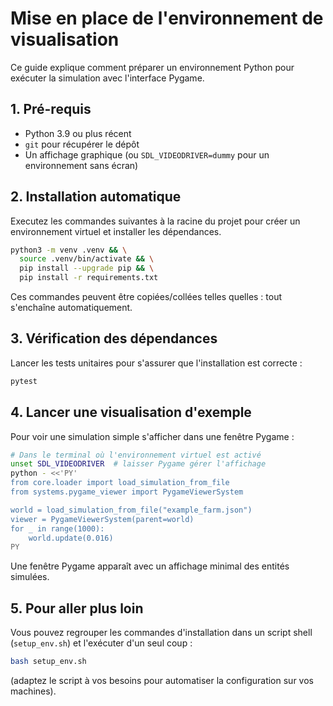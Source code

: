 # Mise en place de l'environnement de visualisation

Ce guide explique comment préparer un environnement Python pour exécuter la simulation avec l'interface Pygame.

## 1. Pré-requis

- Python 3.9 ou plus récent
- `git` pour récupérer le dépôt
- Un affichage graphique (ou `SDL_VIDEODRIVER=dummy` pour un environnement sans écran)

## 2. Installation automatique

Executez les commandes suivantes à la racine du projet pour créer un environnement virtuel et installer les dépendances.

```bash
python3 -m venv .venv && \
  source .venv/bin/activate && \
  pip install --upgrade pip && \
  pip install -r requirements.txt
```

Ces commandes peuvent être copiées/collées telles quelles : tout s'enchaîne automatiquement.

## 3. Vérification des dépendances

Lancer les tests unitaires pour s'assurer que l'installation est correcte :

```bash
pytest
```

## 4. Lancer une visualisation d'exemple

Pour voir une simulation simple s'afficher dans une fenêtre Pygame :

```bash
# Dans le terminal où l'environnement virtuel est activé
unset SDL_VIDEODRIVER  # laisser Pygame gérer l'affichage
python - <<'PY'
from core.loader import load_simulation_from_file
from systems.pygame_viewer import PygameViewerSystem

world = load_simulation_from_file("example_farm.json")
viewer = PygameViewerSystem(parent=world)
for _ in range(1000):
    world.update(0.016)
PY
```

Une fenêtre Pygame apparaît avec un affichage minimal des entités simulées.

## 5. Pour aller plus loin

Vous pouvez regrouper les commandes d'installation dans un script shell (`setup_env.sh`) et l'exécuter d'un seul coup :

```bash
bash setup_env.sh
```

(adaptez le script à vos besoins pour automatiser la configuration sur vos machines).

